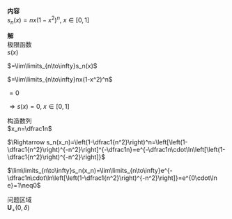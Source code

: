 **内容**  
$s_n(x)=nx(1-x^2)^n,\;x\in[0,1]$  
  
**解**  
极限函数  
$s(x)$  
  
$=\lim\limits_{n\to\infty}s_n(x)$  
  
$=\lim\limits_{n\to\infty}nx(1-x^2)^n$  
  
$=0$  
  
$\Rightarrow s(x)=0,\;x\in[0,1]$  
  
构造数列  
$x_n=\dfrac1n$  
  
$\Rightarrow s_n(x_n)=\left(1-\dfrac1{n^2}\right)^n=\left[\left(1-\dfrac1{n^2}\right)^{-n^2}\right]^{-\dfrac1n}=e^{-\dfrac1n\cdot\ln\left[\left(1-\dfrac1{n^2}\right)^{-n^2}\right]}$  
  
$\lim\limits_{n\to\infty}s_n(x_n)=\lim\limits_{n\to\infty}e^{-\dfrac1n\cdot\ln\left[\left(1-\dfrac1{n^2}\right)^{-n^2}\right]}=e^{0\cdot\ln e}=1\neq0$  
  
问题区域  
$\mathbf{U}_+(0,\delta)$  
